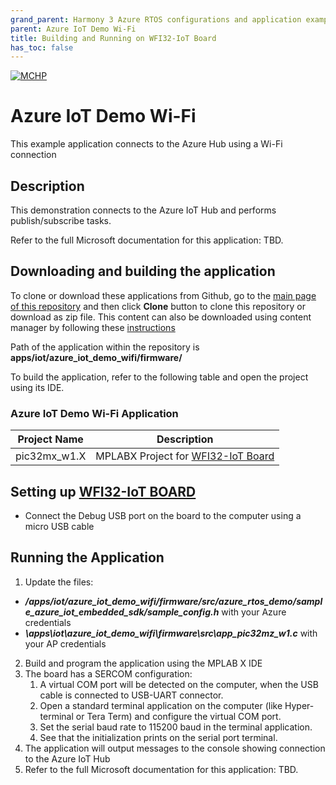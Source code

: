 ```yaml
---
grand_parent: Harmony 3 Azure RTOS configurations and application examples
parent: Azure IoT Demo Wi-Fi
title: Building and Running on WFI32-IoT Board 
has_toc: false
---
```


[![MCHP](https://www.microchip.com/ResourcePackages/Microchip/assets/dist/images/logo.png)](https://www.microchip.com)

# Azure IoT Demo Wi-Fi

This example application connects to the Azure Hub using a Wi-Fi connection

## Description

This demonstration connects to the Azure IoT Hub and performs publish/subscribe tasks.

Refer to the full Microsoft documentation for this application: TBD.

## Downloading and building the application

To clone or download these applications from Github, go to the [main page of this repository](https://github.com/Microchip-MPLAB-Harmony/azure_rtos) and then click **Clone** button to clone this repository or download as zip file. This content can also be downloaded using content manager by following these [instructions](https://github.com/Microchip-MPLAB-Harmony/contentmanager/wiki)

Path of the application within the repository is **apps/iot/azure_iot_demo_wifi/firmware/**

To build the application, refer to the following table and open the project using its IDE.

### Azure IoT Demo Wi-Fi Application

| Project Name      | Description                                    |
| ----------------- | ---------------------------------------------- |
| pic32mx_w1.X  | MPLABX Project for [WFI32-IoT Board](https://www.microchip.com/en-us/development-tool/ev36w50a) |

## Setting up [WFI32-IoT BOARD](https://www.microchip.com/en-us/development-tool/ev36w50a)

- Connect the Debug USB port on the board to the computer using a micro USB cable


## Running the Application

1. Update the files:
-  ***/apps/iot/azure_iot_demo_wifi/firmware/src/azure_rtos_demo/sample_azure_iot_embedded_sdk/sample_config.h*** with your Azure credentials
- ***\apps\iot\azure_iot_demo_wifi\firmware\src\app_pic32mz_w1.c*** with your AP credentials
2. Build and program the application using the MPLAB X IDE
3. The board has a SERCOM configuration:
    1. A virtual COM port will be detected on the computer, when the USB cable is connected to USB-UART connector.
    2. Open a standard terminal application on the computer (like Hyper-terminal or Tera Term) and configure the virtual COM port.
    3. Set the serial baud rate to 115200 baud in the terminal application.
    4. See that the initialization prints on the serial port terminal.
4. The application will output messages to the console showing connection to the Azure IoT Hub
5. Refer to the full Microsoft documentation for this application: TBD.

